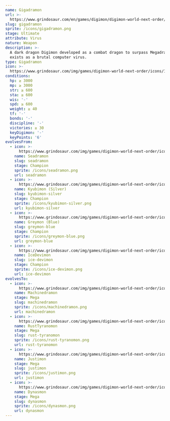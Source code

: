 ```yaml
---
name: Gigadramon
url: >-
  https://www.grindosaur.com/en/games/digimon/digimon-world-next-order/digimon/134-gigadramon
slug: gigadramon
sprite: /icons/gigadramon.png
stage: Ultimate
attribute: Virus
nature: Weapon
description: >-
  A dark dragon Digimon developed as a combat dragon to surpass Megadramon. It
  exists as a brutal computer virus.
type: Gigadramon
icon: >-
  https://www.grindosaur.com/img/games/digimon-world-next-order/icons/134-gigadramon-icon.png
conditions:
  hp: ≥ 3000
  mp: ≥ 3000
  str: ≥ 600
  sta: ≥ 600
  wis: '-'
  spd: ≥ 600
  weight: ≥ 40
  tf: '-'
  bonds: '-'
  discipline: '-'
  victories: ≥ 30
  keyDigimon: '-'
  keyPoints: '6'
evolvesFrom:
  - icon: >-
      https://www.grindosaur.com/img/games/digimon-world-next-order/icons/83-seadramon-icon-small.png
    name: Seadramon
    slug: seadramon
    stage: Champion
    sprite: /icons/seadramon.png
    url: seadramon
  - icon: >-
      https://www.grindosaur.com/img/games/digimon-world-next-order/icons/91-kyubimon-silver-icon-small.png
    name: Kyubimon (Silver)
    slug: kyubimon-silver
    stage: Champion
    sprite: /icons/kyubimon-silver.png
    url: kyubimon-silver
  - icon: >-
      https://www.grindosaur.com/img/games/digimon-world-next-order/icons/101-greymon-blue-icon-small.png
    name: Greymon (Blue)
    slug: greymon-blue
    stage: Champion
    sprite: /icons/greymon-blue.png
    url: greymon-blue
  - icon: >-
      https://www.grindosaur.com/img/games/digimon-world-next-order/icons/104-icedevimon-icon-small.png
    name: IceDevimon
    slug: ice-devimon
    stage: Champion
    sprite: /icons/ice-devimon.png
    url: ice-devimon
evolvesTo:
  - icon: >-
      https://www.grindosaur.com/img/games/digimon-world-next-order/icons/181-machinedramon-icon-small.png
    name: Machinedramon
    stage: Mega
    slug: machinedramon
    sprite: /icons/machinedramon.png
    url: machinedramon
  - icon: >-
      https://www.grindosaur.com/img/games/digimon-world-next-order/icons/179-rusttyranomon-icon-small.png
    name: RustTyranomon
    stage: Mega
    slug: rust-tyranomon
    sprite: /icons/rust-tyranomon.png
    url: rust-tyranomon
  - icon: >-
      https://www.grindosaur.com/img/games/digimon-world-next-order/icons/176-justimon-icon-small.png
    name: Justimon
    stage: Mega
    slug: justimon
    sprite: /icons/justimon.png
    url: justimon
  - icon: >-
      https://www.grindosaur.com/img/games/digimon-world-next-order/icons/207-dynasmon-icon-small.png
    name: Dynasmon
    stage: Mega
    slug: dynasmon
    sprite: /icons/dynasmon.png
    url: dynasmon
---
```


